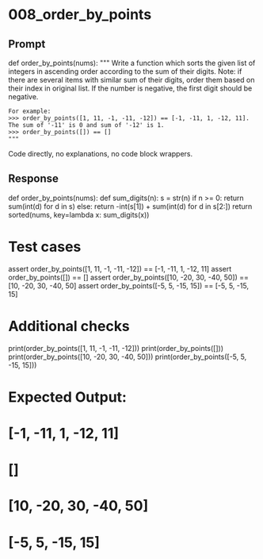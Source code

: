 # 008_order_by_points

## Prompt

def order_by_points(nums):
    """
    Write a function which sorts the given list of integers
    in ascending order according to the sum of their digits.
    Note: if there are several items with similar sum of their digits,
    order them based on their index in original list. If the number is negative, the first digit should be negative.

    For example:
    >>> order_by_points([1, 11, -1, -11, -12]) == [-1, -11, 1, -12, 11]. The sum of '-11' is 0 and sum of '-12' is 1.
    >>> order_by_points([]) == []
    """

Code directly, no explanations, no code block wrappers.

## Response

def order_by_points(nums):
    def sum_digits(n):
        s = str(n)
        if n >= 0:
            return sum(int(d) for d in s)
        else:
            return -int(s[1]) + sum(int(d) for d in s[2:])
    return sorted(nums, key=lambda x: sum_digits(x))

# Test cases
assert order_by_points([1, 11, -1, -11, -12]) == [-1, -11, 1, -12, 11]
assert order_by_points([]) == []
assert order_by_points([10, -20, 30, -40, 50]) == [10, -20, 30, -40, 50]
assert order_by_points([-5, 5, -15, 15]) == [-5, 5, -15, 15]

# Additional checks
print(order_by_points([1, 11, -1, -11, -12]))
print(order_by_points([]))
print(order_by_points([10, -20, 30, -40, 50]))
print(order_by_points([-5, 5, -15, 15]))

# Expected Output:
# [-1, -11, 1, -12, 11]
# []
# [10, -20, 30, -40, 50]
# [-5, 5, -15, 15]


